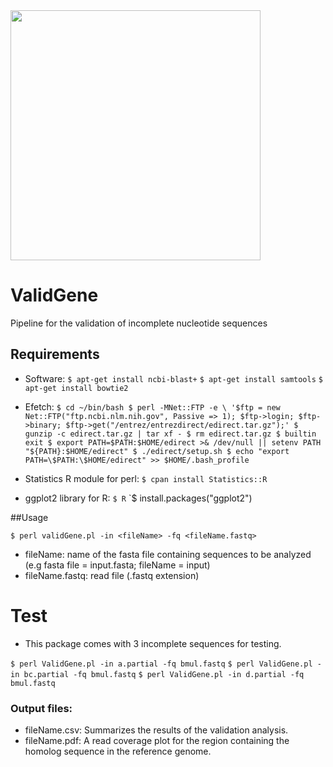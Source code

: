 <img src="DSG_doodle.png" width="400">

# ValidGene
Pipeline for the validation of incomplete nucleotide sequences

## Requirements

* Software:
`$ apt-get install ncbi-blast+`
`$ apt-get install samtools`
`$ apt-get install bowtie2`
* Efetch:
`$ cd ~/bin/bash
$ perl -MNet::FTP -e \
    '$ftp = new Net::FTP("ftp.ncbi.nlm.nih.gov", Passive => 1);
    $ftp->login; $ftp->binary;
    $ftp->get("/entrez/entrezdirect/edirect.tar.gz");'
$ gunzip -c edirect.tar.gz | tar xf -
$ rm edirect.tar.gz
$ builtin exit
$ export PATH=$PATH:$HOME/edirect >& /dev/null || setenv PATH "${PATH}:$HOME/edirect"
$ ./edirect/setup.sh
$ echo "export PATH=\$PATH:\$HOME/edirect" >> $HOME/.bash_profile`


* Statistics R module for perl:
`$ cpan install Statistics::R`

* ggplot2 library for R:
`$ R`
`$ install.packages("ggplot2")

##Usage

`$ perl validGene.pl -in <fileName> -fq <fileName.fastq>`

* fileName: name of the fasta file containing sequences to be analyzed (e.g fasta file = input.fasta; fileName = input)
* fileName.fastq: read file (.fastq extension)

# Test

* This package comes with 3 incomplete sequences for testing.

`$ perl ValidGene.pl -in a.partial -fq bmul.fastq`
`$ perl ValidGene.pl -in bc.partial -fq bmul.fastq`
`$ perl ValidGene.pl -in d.partial -fq bmul.fastq`

### Output files:
* fileName.csv: Summarizes the results of the validation analysis.
* fileName.pdf: A read coverage plot for the region containing the homolog sequence in the reference genome.
